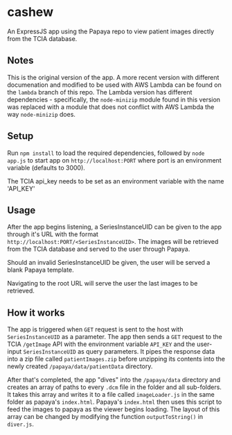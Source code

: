 # cashew
An ExpressJS app using the Papaya repo to view patient images directly from the TCIA database.

## Notes

This is the original version of the app. A more recent version with different documenation and modified to be used with AWS Lambda can be found on the `lambda` branch of this repo. The Lambda version has different dependencies - specifically, the `node-minizip` module found in this version was replaced with a module that does not conflict with AWS Lambda the way `node-minizip` does.


## Setup

Run `npm install` to load the required dependencies, followed by `node app.js` to start app on `http://localhost:PORT` where port is an environment variable (defaults to 3000).

The TCIA api_key needs to be set as an environment variable with the name 'API_KEY'


## Usage

After the app begins listening, a SeriesInstanceUID can be given to the app through it's URL with the format `http://localhost:PORT/<SeriesInstanceUID>`. The images will be retrieved from the TCIA database and served to the user through Papaya.

Should an invalid SeriesInstanceUID be given, the user will be served a blank Papaya template.

Navigating to the root URL will serve the user the last images to be retrieved.


## How it works

The app is triggered when `GET` request is sent to the host with `SeriesInstanceUID` as a parameter. The app then sends a `GET` request to the TCIA `/getImage` API with the environment variable `API_KEY` and the user-input `SeriesInstanceUID` as query parameters. It pipes the response data into a zip file called `patientImages.zip` before unzipping its contents into the newly created `/papaya/data/patientData` directory.

After that's completed, the app "dives" into the `/papaya/data` directory and creates an array of paths to every `.dcm` file in the folder and all sub-folders. It takes this array and writes it to a file called `imageLoader.js` in the same folder as papaya's `index.html`. Papaya's `index.html` then uses this script to feed the images to papaya as the viewer begins loading. The layout of this array can be changed by modifying the function `outputToString()` in `diver.js`.